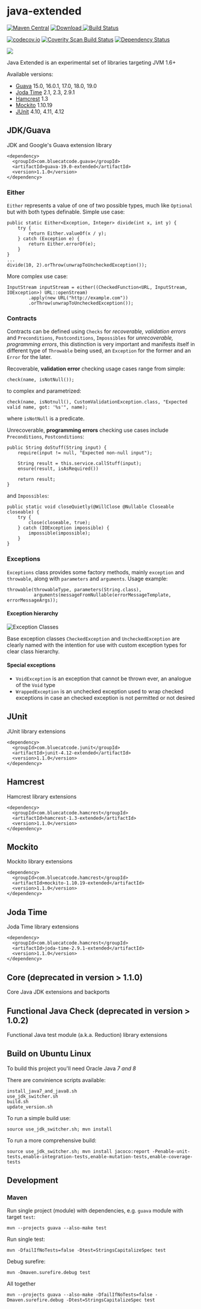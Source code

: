 
java-extended
==============
[![Maven Central](https://maven-badges.herokuapp.com/maven-central/com.bluecatcode.common/project/badge.svg)](https://maven-badges.herokuapp.com/maven-central/com.bluecatcode.common/project/)
[![Download](https://api.bintray.com/packages/pawelprazak/maven/java-extended/images/download.svg) ](https://bintray.com/pawelprazak/maven/java-extended/_latestVersion)
[![Build Status](https://travis-ci.org/pawelprazak/java-extended.svg?branch=master)](https://travis-ci.org/pawelprazak/java-extended)

[![codecov.io](https://codecov.io/github/pawelprazak/java-extended/coverage.svg?branch=master)](https://codecov.io/github/pawelprazak/java-extended?branch=master)
[![Coverity Scan Build Status](https://scan.coverity.com/projects/7212/badge.svg)](https://scan.coverity.com/projects/pawelprazak-java-extended)
[![Dependency Status](https://www.versioneye.com/user/projects/5534f70f050e7cfd3100008b/badge.svg?style=flat)](https://www.versioneye.com/user/projects/5534f70f050e7cfd3100008b)

[![][license img]][license]

Java Extended is an experimental set of libraries targeting JVM 1.6+

Available versions:

- [Guava](#jdkguava) 15.0, 16.0.1, 17.0, 18.0, 19.0
- [Joda Time](#java-time) 2.1, 2.3, 2.9.1
- [Hamcrest](#hamcrest) 1.3
- [Mockito](#mockito) 1.10.19
- [JUnit](#junit) 4.10, 4.11, 4.12

JDK/Guava
----------
JDK and Google's Guava extension library

    <dependency>
      <groupId>com.bluecatcode.guava</groupId>
      <artifactId>guava-19.0-extended</artifactId>
      <version>1.1.0</version>
    </dependency>

### Either
`Either` represents a value of one of two possible types, much like `Optional` but with both types definable.
Simple use case:

    public static Either<Exception, Integer> divide(int x, int y) {
        try {
            return Either.valueOf(x / y);
        } catch (Exception e) {
            return Either.errorOf(e);
        }
    }
    ...
    divide(10, 2).orThrow(unwrapToUncheckedException());

More complex use case:

    InputStream inputStream = either((CheckedFunction<URL, InputStream, IOException>) URL::openStream)
            .apply(new URL("http://example.com"))
            .orThrow(unwrapToUncheckedException());

### Contracts
Contracts can be defined using `Checks` for _recoverable, validation errors_ and `Preconditions`, `Postconditions`, `Impossibles`
for _unrecoverable, programming errors_, this distinction is very important and manifests itself in different
type of `Throwable` being used, an `Exception` for the former and an `Error` for the later.

Recoverable, __validation error__ checking usage cases range from simple:

    check(name, isNotNull());

to complex and parametrized:

    check(name, isNotnull(), CustomValidationException.class, "Expected valid name, got: '%s'", name);

where `isNotNull` is a predicate.

Unrecoverable, __programming errors__ checking use cases include `Preconditions`, `Postconditions`:

    public String doStuff(String input) {
        require(input != null, "Expected non-null input");

        String result = this.service.callStuff(input);
        ensure(result, isAsRequired())

        return result;
    }

and `Impossibles`:

    public static void closeQuietly(@WillClose @Nullable Closeable closeable) {
        try {
            close(closeable, true);
        } catch (IOException impossible) {
            impossible(impossible);
        }
    }

### Exceptions
`Exceptions` class provides some factory methods, mainly `exception` and `throwable`, along with `parameters` and `arguments`.
Usage example:

    throwable(throwableType, parameters(String.class),
              arguments(messageFromNullable(errorMessageTemplate, errorMessageArgs));

#### Exception hierarchy
![Exception Classes](doc/img/java-exceptions-diagram.png "Core Exceptions")

Base exception classes `CheckedException` and `UncheckedException` are
clearly named with the intention for use with custom exception types for clear class hierarchy.

#### Special exceptions

- `VoidException` is an exception that cannot be thrown ever, an analogue of the `Void` type
- `WrappedException` is an unchecked exception used to wrap checked exceptions
                     in case an checked exception is not permitted or not desired

JUnit
-----
JUnit library extensions

    <dependency>
      <groupId>com.bluecatcode.junit</groupId>
      <artifactId>junit-4.12-extended</artifactId>
      <version>1.1.0</version>
    </dependency>

Hamcrest
--------
Hamcrest library extensions

    <dependency>
      <groupId>com.bluecatcode.hamcrest</groupId>
      <artifactId>hamcrest-1.3-extended</artifactId>
      <version>1.1.0</version>
    </dependency>

Mockito
---------
Mockito library extensions

    <dependency>
      <groupId>com.bluecatcode.hamcrest</groupId>
      <artifactId>mockito-1.10.19-extended</artifactId>
      <version>1.1.0</version>
    </dependency>

Joda Time
---------
Joda Time library extensions

    <dependency>
      <groupId>com.bluecatcode.hamcrest</groupId>
      <artifactId>joda-time-2.9.1-extended</artifactId>
      <version>1.1.0</version>
    </dependency>

Core (deprecated in version > 1.1.0)
------------------------------------
Core Java JDK extensions and backports

Functional Java Check (deprecated in version > 1.0.2)
-----------------------------------------------------
Functional Java test module (a.k.a. Reduction) library extensions

Build on Ubuntu Linux
---------------------

To build this project you'll need Oracle Java *7 and 8*

There are convinience scripts available:

    install_java7_and_java8.sh
    use_jdk_switcher.sh
    build.sh
    update_version.sh

To run a simple build use:

    source use_jdk_switcher.sh; mvn install

To run a more comprehensive build:

    source use_jdk_switcher.sh; mvn install jacoco:report -Penable-unit-tests,enable-integration-tests,enable-mutation-tests,enable-coverage-tests

Development
-----------

### Maven

Run single project (module) with dependencies, e.g. `guava` module with target `test`:

    mvn --projects guava --also-make test

Run single test:

    mvn -DfailIfNoTests=false -Dtest=StringsCapitalizeSpec test

Debug surefire:

    mvn -Dmaven.surefire.debug test

All together

    mvn --projects guava --also-make -DfailIfNoTests=false -Dmaven.surefire.debug -Dtest=StringsCapitalizeSpec test

[license]:LICENSE
[license img]:https://img.shields.io/badge/license-Apache--2.0-blue.svg
